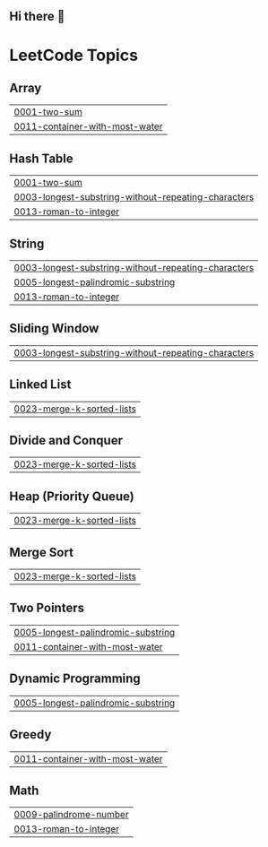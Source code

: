 ## Hi there 👋

<!--
**deepakpathik/deepakpathik** is a ✨ _special_ ✨ repository because its `README.md` (this file) appears on your GitHub profile.

Here are some ideas to get you started:

- 🔭 I’m currently working on ...
- 🌱 I’m currently learning ...
- 👯 I’m looking to collaborate on ...
- 🤔 I’m looking for help with ...
- 💬 Ask me about ...
- 📫 How to reach me: ...
- 😄 Pronouns: ...
- ⚡ Fun fact: ...
-->

<!---LeetCode Topics Start-->
# LeetCode Topics
## Array
|  |
| ------- |
| [0001-two-sum](https://github.com/deepakpathik/deepakpathik/tree/master/0001-two-sum) |
| [0011-container-with-most-water](https://github.com/deepakpathik/deepakpathik/tree/master/0011-container-with-most-water) |
## Hash Table
|  |
| ------- |
| [0001-two-sum](https://github.com/deepakpathik/deepakpathik/tree/master/0001-two-sum) |
| [0003-longest-substring-without-repeating-characters](https://github.com/deepakpathik/deepakpathik/tree/master/0003-longest-substring-without-repeating-characters) |
| [0013-roman-to-integer](https://github.com/deepakpathik/deepakpathik/tree/master/0013-roman-to-integer) |
## String
|  |
| ------- |
| [0003-longest-substring-without-repeating-characters](https://github.com/deepakpathik/deepakpathik/tree/master/0003-longest-substring-without-repeating-characters) |
| [0005-longest-palindromic-substring](https://github.com/deepakpathik/deepakpathik/tree/master/0005-longest-palindromic-substring) |
| [0013-roman-to-integer](https://github.com/deepakpathik/deepakpathik/tree/master/0013-roman-to-integer) |
## Sliding Window
|  |
| ------- |
| [0003-longest-substring-without-repeating-characters](https://github.com/deepakpathik/deepakpathik/tree/master/0003-longest-substring-without-repeating-characters) |
## Linked List
|  |
| ------- |
| [0023-merge-k-sorted-lists](https://github.com/deepakpathik/deepakpathik/tree/master/0023-merge-k-sorted-lists) |
## Divide and Conquer
|  |
| ------- |
| [0023-merge-k-sorted-lists](https://github.com/deepakpathik/deepakpathik/tree/master/0023-merge-k-sorted-lists) |
## Heap (Priority Queue)
|  |
| ------- |
| [0023-merge-k-sorted-lists](https://github.com/deepakpathik/deepakpathik/tree/master/0023-merge-k-sorted-lists) |
## Merge Sort
|  |
| ------- |
| [0023-merge-k-sorted-lists](https://github.com/deepakpathik/deepakpathik/tree/master/0023-merge-k-sorted-lists) |
## Two Pointers
|  |
| ------- |
| [0005-longest-palindromic-substring](https://github.com/deepakpathik/deepakpathik/tree/master/0005-longest-palindromic-substring) |
| [0011-container-with-most-water](https://github.com/deepakpathik/deepakpathik/tree/master/0011-container-with-most-water) |
## Dynamic Programming
|  |
| ------- |
| [0005-longest-palindromic-substring](https://github.com/deepakpathik/deepakpathik/tree/master/0005-longest-palindromic-substring) |
## Greedy
|  |
| ------- |
| [0011-container-with-most-water](https://github.com/deepakpathik/deepakpathik/tree/master/0011-container-with-most-water) |
## Math
|  |
| ------- |
| [0009-palindrome-number](https://github.com/deepakpathik/deepakpathik/tree/master/0009-palindrome-number) |
| [0013-roman-to-integer](https://github.com/deepakpathik/deepakpathik/tree/master/0013-roman-to-integer) |
<!---LeetCode Topics End-->